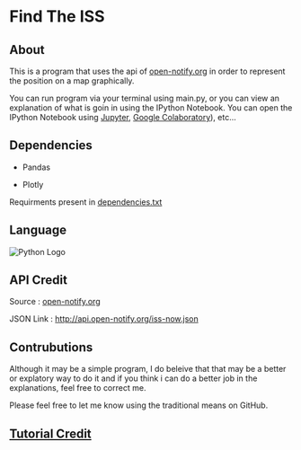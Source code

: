 # Find The ISS

## About

This is a program that uses the api of [open-notify.org](open-notify.org) in order to represent the position on a map graphically.

You can run program via your terminal using main.py, or you can view an explanation of what is goin in using the IPython Notebook. You can open the IPython Notebook using [Jupyter](https://jupyter.org/), [Google Colaboratory](https://colab.research.google.com/notebooks/intro.ipynb#recent=true)), etc...

## Dependencies

- Pandas

- Plotly

Requirments present in [dependencies.txt](https://github.com/BennyGodwinM/findiss/blob/main/dependencies.txt)

## Language

![Python Logo](https://www.python.org/static/img/python-logo@2x.png)

## API Credit

Source : [open-notify.org](open-notify.org)

JSON Link : http://api.open-notify.org/iss-now.json

## Contrubutions

Although it may be a simple program, I do beleive that that may be a better or explatory way to do it and if you think i can do a better job in the explanations, feel free to correct me.

Please feel free to let me know using the traditional means on GitHub.

## [Tutorial Credit](https://youtu.be/R6CCTuHast0)
